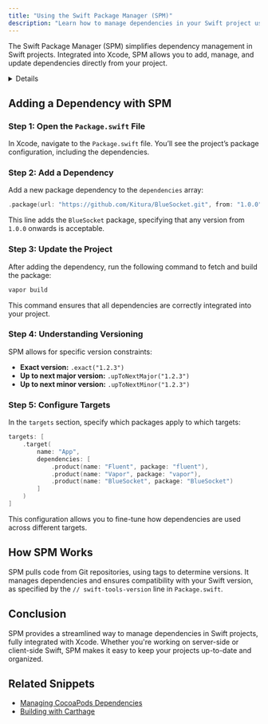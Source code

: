 ```yaml
---
title: "Using the Swift Package Manager (SPM)"
description: "Learn how to manage dependencies in your Swift project using the Swift Package Manager, from adding packages to configuring targets."
---
```


The Swift Package Manager (SPM) simplifies dependency management in Swift projects. Integrated into Xcode, SPM allows you to add, manage, and update dependencies directly from your project.

<details>

**URL:** [https://swift.org/package-manager/](https://swift.org/package-manager/)

**Source:** [Book: Server-Side Swift](#)

**Author:** `[Author Name]`

**Tags:**  
`Swift`, `SPM`, `Dependency Management`, `Xcode`

**Platforms Supported:** macOS, Linux

**Swift Version:** 5.x
</details>

## Adding a Dependency with SPM

### Step 1: Open the `Package.swift` File
In Xcode, navigate to the `Package.swift` file. You’ll see the project’s package configuration, including the dependencies.

### Step 2: Add a Dependency
Add a new package dependency to the `dependencies` array:
```swift
.package(url: "https://github.com/Kitura/BlueSocket.git", from: "1.0.0"),
```
This line adds the `BlueSocket` package, specifying that any version from `1.0.0` onwards is acceptable.

### Step 3: Update the Project
After adding the dependency, run the following command to fetch and build the package:
```bash
vapor build
```
This command ensures that all dependencies are correctly integrated into your project.

### Step 4: Understanding Versioning
SPM allows for specific version constraints:
- **Exact version:** `.exact("1.2.3")`
- **Up to next major version:** `.upToNextMajor("1.2.3")`
- **Up to next minor version:** `.upToNextMinor("1.2.3")`

### Step 5: Configure Targets
In the `targets` section, specify which packages apply to which targets:
```swift
targets: [
    .target(
        name: "App",
        dependencies: [
            .product(name: "Fluent", package: "fluent"),
            .product(name: "Vapor", package: "vapor"),
            .product(name: "BlueSocket", package: "BlueSocket")
        ]
    )
]
```
This configuration allows you to fine-tune how dependencies are used across different targets.

## How SPM Works
SPM pulls code from Git repositories, using tags to determine versions. It manages dependencies and ensures compatibility with your Swift version, as specified by the `// swift-tools-version` line in `Package.swift`.

## Conclusion
SPM provides a streamlined way to manage dependencies in Swift projects, fully integrated with Xcode. Whether you're working on server-side or client-side Swift, SPM makes it easy to keep your projects up-to-date and organized.

## Related Snippets
- [Managing CocoaPods Dependencies](#)
- [Building with Carthage](#)

<LinkCard title="Learn More about SPM" href="https://swift.org/package-manager/" />
